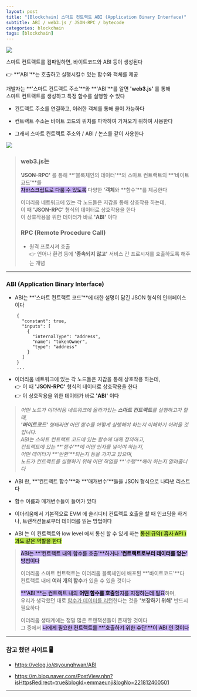```yaml
---
layout: post
title: "[Blockchain] 스마트 컨트랙트 ABI (Application Binary Interface)"
subtitle: ABI / web3.js / JSON-RPC / bytecode
categories: blockchain
tags: [blockchain]
---
```


![](https://velog.velcdn.com/images/-__-/post/0310c666-b94e-4004-9697-ea8ea75094b4/image.png)

스마트 컨트랙트를 컴파일하면, 바이트코드와 ABI 등이 생성된다

👉 **'ABI'**는 호출하고 실행시킬수 있는 함수와 객체를 제공

개발자는 **'스마트 컨트랙트 주소'**와 **'ABI'**를 알면 **'web3.js'** 를 통해<br>
스마트 컨트랙트를 생성하고 특정 함수를 실행할 수 있다

- 컨트랙트 주소를 연결하고, 이러한 객체를 통해 콜이 가능하다

- 컨트랙트 주소는 바이트 코드의 위치를 파악하여 가져오기 위하여 사용한다

- 그래서 스마트 컨트랙트 주소와 / ABI / 논스를 같이 사용한다

![](https://velog.velcdn.com/images/-__-/post/273e9c4b-c117-454b-8a58-e0ae7bdc98d4/image.png)

> ### web3.js는
>
> **'JSON-RPC'** 를 통해 **'블록체인의 데이터'**와 스마트 컨트랙트의 **'바이트 코드'**를<br>
> <span style="background-color:#BFA8EE; color:#000;"> 자바스크립트로 다룰 수 있도록</span> 다양한 **'객체**와 **함수'**를 제공한다<br>
>
> 이더리움 네트워크에 있는 각 노드들은 지갑을 통해 상호작용 하는데,<br>
> 이 때 **'JSON-RPC'** 형식의 데이터로 상호작용을 한다<br>
> 이 상호작용을 위한 데이터가 바로 **'ABI'** 이다
>
> ### RPC (Remote Procedure Call)
>
> - 원격 프로시져 호출<br>
>   👉 언어나 환경 등에 **'종속되지 않고'** 서비스 간 프로시저를 호출하도록 해주는 개념

<hr>

### ABI (Application Binary Interface)

- ABI는 **'스마트 컨트랙트 코드'**에 대한 설명이 담긴 JSON 형식의 인터페이스이다

```
    {
      "constant": true,
      "inputs": [
        {
          "internalType": "address",
          "name": "tokenOwner",
          "type": "address"
        }
      ]
    }
    ...
```

- 이더리움 네트워크에 있는 각 노드들은 지갑을 통해 상호작용 하는데,<br>
  👉 이 때 **'JSON-RPC'** 형식의 데이터로 상호작용을 한다<br>
  👉 이 상호작용을 위한 데이터가 바로 **'ABI'** 이다

> _어떤 노드가 이더리움 네트워크에 올라가있는 **스마트 컨트랙트**를 실행하고자 할 때,<br>
> **'바이트코드'** 형태라면 어떤 함수를 어떻게 실행해야 하는지 이해하기 어려울 것입니다.<br>
> ABI는 스마트 컨트랙트 코드에 있는 함수에 대해 정의하고,<br>
> 컨트랙트에 있는 **'함수'**에 어떤 인자를 넣어야 하는지,<br>
> 어떤 데이터가 **'반환'**되는지 등을 가지고 있으며,<br>
> 노드가 컨트랙트를 실행하기 위해 어떤 작업을 **'수행'**해야 하는지 알려줍니다_

- ABI 란, **'컨트랙트 함수'**와 **'매개변수'**들을 JSON 형식으로 나타낸 리스트다

- 함수 이름과 매개변수들이 들어가 있다

- 이더리움에서 기본적으로 EVM 에 솔리디티 컨트랙트 호출을 할 때
  인코딩을 하거나, 트랜잭션들로부터 데이터를 읽는 방법이다

- ABI 는 이 컨트랙트와 low level 에서 통신 할 수 있게 하는 <span style="background-color:#B5E045; color:#000;">통신 규약( 흡사 API ) 과도 같은 역할을 한다</span>

> <span style="background-color:#BFA8EE; color:#000;">ABI는 **'컨트랙트 내의 함수를 호출'**하거나 **'컨트랙트로부터 데이터를 얻는'** 방법이다</span><br>
>
> 이더리움 스마트 컨트랙트는 이더리움 블록체인에 배포된 **'바이트코드'**다<br>
> 컨트랙트 내에 **여러 개의 함수**가 있을 수 있을 것이다 <br>
>
> <span style="background-color:#BFA8EE; color:#000;">**'ABI'**는 컨트랙트 내의 **어떤 함수를 호출**할지를 지정하는데 필요</span>하며,<br>
> 우리가 생각했던 대로 <u>함수가 데이터를 리턴</u>한다는 것을 **'보장하기 위해'** 반드시 필요하다<br>
>
> 이더리움 생태계에는 정말 많은 트랜잭션들이 존재할 것이다<br>
> 그 중에서 <span style="background-color:#BFA8EE; color:#000"> 나에게 필요한 컨트랙트를 **'호출하기 위한 수단'**이 ABI 인 것이다</span>

---

### 참고 했던 사이트 🖥

- <https://velog.io/@younghwan/ABI>

- <https://m.blog.naver.com/PostView.nhn?isHttpsRedirect=true&blogId=emmaeunji&logNo=221812400501>

---
